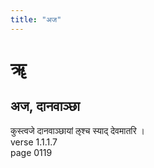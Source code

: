 ```yaml
---
title: "अज"
---
```


# ॠ
## अज, दानवाञ्छा
कुस्त्वजे दानवाञ्छायां ऌश्च स्याद् देवमातरि ।<BR>verse 1.1.1.7<BR>page 0119

